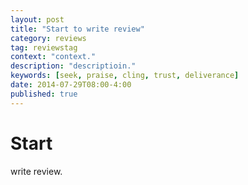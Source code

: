 ```yaml
---
layout: post
title: "Start to write review"
category: reviews
tag: reviewstag
context: "context."
description: "descriptioin."
keywords: [seek, praise, cling, trust, deliverance]
date: 2014-07-29T08:00-4:00
published: true
---
```




# Start

write review.

